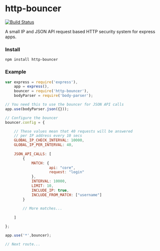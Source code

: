 # http-bouncer 

[![Build Status](https://travis-ci.org/raelgor/http-bouncer.svg?branch=master)](https://travis-ci.org/raelgor/http-bouncer)

A small IP and JSON API request based HTTP security system for express apps.

### Install

```
npm install http-bouncer
```

### Example

```js
var express = require('express'),
    app = express(),
    bouncer = require('http-bouncer'),
    bodyParser = require('body-parser');

// You need this to use the bouncer for JSON API calls
app.use(bodyParser.json({}));

// Configure the bouncer
bouncer.config = {

    // These values mean that 40 requests will be answered
    // per IP address every 10 secs
    GLOBAL_IP_CHECK_INTERVAL: 10000,
    GLOBAL_IP_PER_INTERVAL: 40,
    
    JSON_API_CALLS: [
        {
            MATCH: {
                    api: "core",
                    request: "login"
            },
            INTERVAL: 10000,
            LIMIT: 10,
            INCLUDE_IP: true,
            INCLUDE_FROM_MATCH: ["username"]
        }
        
        // More matches...
    
    ]

};

app.use('*',bouncer);

// Next route...
```
